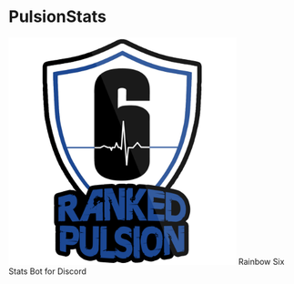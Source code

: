 # PulsionStats
<img src="./pulsion.png" width="400" height="400">
Rainbow Six Stats Bot for Discord
